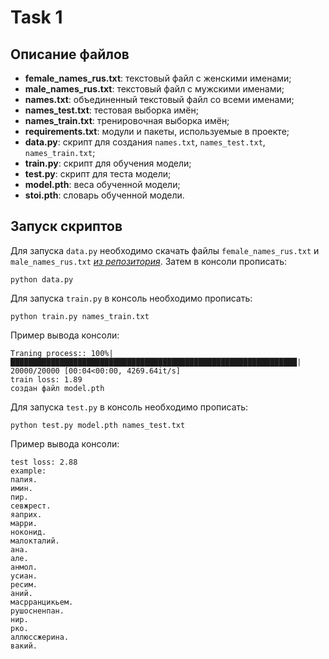 # Task 1

## Описание файлов
- **female_names_rus.txt**: текстовый файл с женскими именами;
- **male_names_rus.txt**: текстовый файл с мужскими именами;
- **names.txt**: объединенный текстовый файл со всеми именами;
- **names_test.txt**: тестовая выборка имён;
- **names_train.txt**: тренировочная выборка имён;
- **requirements.txt**: модули и пакеты, используемые в проекте;
- **data.py**: скрипт для создания `names.txt`, `names_test.txt`, `names_train.txt`;
- **train.py**: скрипт для обучения модели;
- **test.py**: скрипт для теста модели;
- **model.pth**: веса обученной модели;
- **stoi.pth**: словарь обученной модели.

## Запуск скриптов
Для запуска `data.py` необходимо скачать файлы `female_names_rus.txt` и `male_names_rus.txt` *[из репозитория]([https://www.markdownguide.org](https://github.com/Raven-SL/ru-pnames-list/tree/master/lists)https://github.com/Raven-SL/ru-pnames-list/tree/master/lists)*. Затем в консоли прописать:
```
python data.py
```

Для запуска `train.py` в консоль необходимо прописать:
```
python train.py names_train.txt
```
Пример вывода консоли:
```
Traning process:: 100%|████████████████████████████████████████████████████████████████| 20000/20000 [00:04<00:00, 4269.64it/s] 
train loss: 1.89
создан файл model.pth
```

Для запуска `test.py` в консоль необходимо прописать:
```
python test.py model.pth names_test.txt
```
Пример вывода консоли:
```
test loss: 2.88
example:
палия.
имин.
пир.
севжрест.
яаприх.
марри.
ноконид.
малокталий.
ана.
але.
анмол.
усиан.
ресим.
аний.
масрранцикьем.
рушосненпан.
нир.
рко.
аллюссжерина.
вакий.
```
